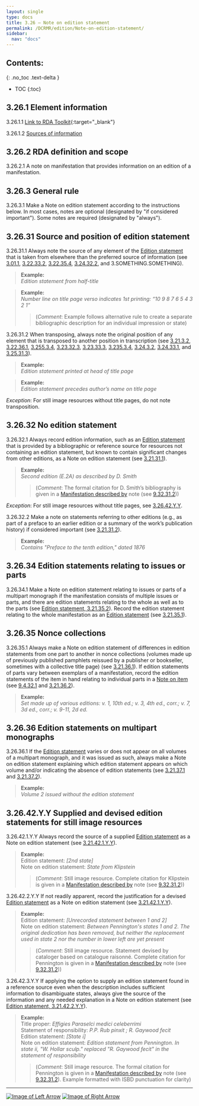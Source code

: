 ```yaml
---
layout: single
type: docs
title: 3.26 — Note on edition statement
permalink: /DCRMR/edition/Note-on-edition-statement/
sidebar:
  nav: "docs"
---
```


## Contents:
{: .no_toc .text-delta }

- TOC
{:toc}

## 3.26.1 Element information

<a name="3.26.1.1">3.26.1.1</a> [Link to RDA Toolkit](https://access.rdatoolkit.org/Content/Index?externalId=en-US_ala-40901a24-c542-32e8-a8a1-da53f0082fdf){:target="_blank"}

<a name="3.26.1.2">3.26.1.2</a> [Sources of information](/DCRMR/additional-notes/#9011-sources-of-information)

## 3.26.2 RDA definition and scope

<a name="3.26.2.1">3.26.2.1</a> A note on manifestation that provides information on an edition of a manifestation.

## 3.26.3 General rule

<a name="3.26.3.1">3.26.3.1</a> Make a Note on edition statement according to the instructions below. In most cases, notes are optional (designated by "if considered important"). Some notes are required (designated by "always").

## 3.26.31 Source and position of edition statement

<a name="3.26.31.1">3.26.31.1</a> Always note the source of any element of the [Edition statement](/DCRMR/edition/Edition-statement/) that is taken from elsewhere than the preferred source of information (see [3.01.1](/DCRMR/edition/#3011-sources-of-information), [3.22.33.2](/DCRMR/edition/Designation-of-edition/#3.22.33.2), [3.22.35.4](/DCRMR/edition/Designation-of-edition/#3.22.35.4), [3.24.32.2](/DCRMR/edition/Designation-of-named-revision-of-edition/#3.24.32.2), and 3.SOMETHING.SOMETHING).

>**Example:**  
><CITE>Edition statement from half-title</CITE>

>**Example:**  
><CITE>Number line on title page verso indicates 1st printing: “10 9 8 7 6 5 4 3 2 1”</CITE>  
>>(*Comment*: Example follows alternative rule to create a separate bibliographic description for an individual impression or state)

<a name="3.26.31.2">3.26.31.2</a> When transposing, always note the original position of any element that is transposed to another position in transcription (see [3.21.3.2](/DCRMR/edition/Edition-statement/#3.21.3.2), [3.22.36.1](/DCRMR/edition/Designation-of-edition/#3.22.36.1), [3.255.3.4](/DCRMR/edition/Parallel-statement-of-responsibility-relating-to-named-revision-of-edition/#3.255.3.4), [3.23.32.3](/DCRMR/edition/Statement-of-responsibility-relating-to-edition/#3.23.32.3), [3.23.33.3](/DCRMR/edition/Statement-of-responsibility-relating-to-edition/#3.23.33.3), [3.235.3.4](/DCRMR/edition/Parallel-statement-of-responsibility-relating-to-edition/#3.235.3.4), [3.24.3.2](/DCRMR/edition/Designation-of-named-revision-of-edition/#3.24.3.2), [3.24.33.1](/DCRMR/edition/Designation-of-named-revision-of-edition/#3.24.33.1), and [3.25.31.3](/DCRMR/edition/Statement-of-responsibility-relating-to-named-revision-of-edition/#3.25.31.3)).

>**Example:**  
> <CITE>Edition statement printed at head of title page</CITE>

>**Example:**  
> <CITE>Edition statement precedes author’s name on title page</CITE>

*Exception*: For still image resources without title pages, do not note transposition.

## 3.26.32 No edition statement

<a name="3.26.32.1">3.26.32.1</a> Always record edition information, such as an [Edition statement](/DCRMR/edition/Edition-statement/) that is provided by a bibliographic or reference source for resources not containing an edition statement, but known to contain significant changes from other editions, as a Note on edition statement (see [3.21.31.1](/DCRMR/edition/Edition-statement/#3.21.31.1)).

>**Example:**  
><CITE>Second edition (E.2A) as described by D. Smith</CITE>  
>>(*Comment*: The formal citation for D. Smith’s bibliography is given in a [Manifestation described by](/DCRMR/additional-notes/Manifestation-described-by/) note (see [9.32.31.2](/DCRMR/additional-notes/Manifestation-described-by/#9.32.31.2)))

*Exception*: For still image resources without title pages, see [3.26.42.Y.Y](/DCRMR/edition/Note-on-edition-statement/#32642yy-supplied-and-devised-edition-statements-for-still-image-resources).

<a name="3.26.32.2">3.26.32.2</a> Make a note on statements referring to other editions (e.g., as part of a preface to an earlier edition or a summary of the work’s publication history) if considered important (see [3.21.31.2](/DCRMR/edition/Edition-statement/#3.21.31.2)).

>**Example:**  
><CITE>Contains "Preface to the tenth edition," dated 1876</CITE>

## 3.26.34 Edition statements relating to issues or parts

<a name="3.26.34.1">3.26.34.1</a> Make a Note on edition statement relating to issues or parts of a multipart monograph if the manifestation consists of multiple issues or parts, and there are edition statements relating to the whole as well as to the parts (see [Edition statement, 3.21.35.2](/DCRMR/edition/Edition-statement/#3.21.35.2)).  Record the edition statement relating to the whole manifestation as an [Edition statement](/DCRMR/edition/Edition-statement/) (see [3.21.35.1](/DCRMR/edition/Edition-statement/#3.21.35.1)).

## 3.26.35 Nonce collections

<a name="3.26.35.1">3.26.35.1</a> Always make a Note on edition statement of differences in edition statements from one part to another in nonce collections (volumes made up of previously published pamphlets reissued by a publisher or bookseller, sometimes with a collective title page) (see [3.21.36.1](/DCRMR/edition/Edition-statement/#3.21.36.1)).  If edition statements of parts vary between exemplars of a manifestation, record the edition statements of the item in hand relating to individual parts in a [Note on item](/DCRMR/additional-notes/Note-on-item/) (see [9.4.32.1](/DCRMR/additional-notes/Note-on-item/#9.4.32.1) and [3.21.36.2](/DCRMR/edition/Edition-statement/#3.21.36.2)).

>**Example:**  
> <CITE>Set made up of various editions: v. 1, 10th ed.; v. 3, 4th ed., corr.; v. 7, 3d ed., corr.; v. 9-11, 2d ed.</CITE>

## 3.26.36 Edition statements on multipart monographs

<a name="3.26.36.1">3.26.36.1</a> If the [Edition statement](/DCRMR/edition/Edition-statement/) varies or does not appear on all volumes of a multipart monograph, and it was issued as such, always make a Note on edition statement explaining which edition statement appears on which volume and/or indicating the absence of edition statements (see [3.21.37.1](/DCRMR/edition/Edition-statement/#3.21.37.1) and [3.21.37.2](/DCRMR/edition/Edition-statement/#3.21.37.2)).

>**Example:**  
><CITE>Volume 2 issued without the edition statement</CITE>

## 3.26.42.Y.Y Supplied and devised edition statements for still image resources

<a name="3.26.42.1.Y.Y">3.26.42.1.Y.Y</a> Always record the source of a supplied [Edition statement](/DCRMR/edition/Edition-statement/) as a Note on edition statement (see [3.21.42.1.Y.Y](/DCRMR/edition/Edition-statement/#3.21.42.1.Y.Y)).

>**Example:**  
>Edition statement: <CITE>[2nd state]</CITE>  
>Note on edition statement: <CITE>State from Klipstein</CITE>  
>>(*Comment*: Still image resource. Complete citation for Klipstein is given in a [Manifestation described by](/DCRMR/additional-notes/Manifestation-described-by/) note (see [9.32.31.2](/DCRMR/additional-notes/Manifestation-described-by/#9.32.31.2)))

<a name="3.26.42.2.Y.Y">3.26.42.2.Y.Y</a> If not readily apparent, record the justification for a devised [Edition statement](/DCRMR/edition/Edition-statement/) as a Note on edition statement (see [3.21.42.1.Y.Y](/DCRMR/edition/Edition-statement/#3.21.42.1.Y.Y)).

>**Example:**  
>Edition statement: <CITE>[Unrecorded statement between 1 and 2]</CITE>  
>Note on edition statement: <CITE>Between Pennington's states 1 and 2. The original dedication has been removed, but neither the replacement used in state 2 nor the number in lower left are yet present</CITE>  
>>(*Comment*: Still image resource. Statement devised by cataloger based on catalogue raisonné. Complete citation for Pennington is given in a [Manifestation described by](/DCRMR/additional-notes/Manifestation-described-by/) note (see [9.32.31.2](/DCRMR/additional-notes/Manifestation-described-by/#9.32.31.2)))

<a name="3.26.42.3.Y.Y">3.26.42.3.Y.Y</a> If applying the option to supply an edition statement found in a reference source even when the description includes sufficient information to disambiguate states, always give the source of the information and any needed explanation in a Note on edition statement (see [Edition statement, 3.21.42.2.Y.Y](/DCRMR/edition/Edition-statement/#3.21.42.2.Y.Y)).

>**Example:**  
>Title proper: <CITE>Effigies Paraselci medici celeberrimi</CITE>  
>Statement of responsibility: <CITE>P.P. Rub pinxit ; R. Gaywood fecit</CITE>  
>Edition statement: <CITE>[State i]</CITE>  
>Note on edition statement: <CITE>Edition statement from Pennington. In state ii, "W. Hollar sculp." replaced "R. Gaywood fecit" in the statement of responsibility</CITE>  
>>(*Comment*: Still image resource. The formal citation for Pennington is given in a [Manifestation described by](/DCRMR/additional-notes/Manifestation-described-by/) note (see [9.32.31.2](/DCRMR/additional-notes/Manifestation-described-by/#9.32.31.2)). Example formatted with ISBD punctuation for clarity)

---

[![Image of Left Arrow](https://rbms-bsc.github.io/DCRMR/assets/pictures/navigation/Arrow_Left.png "3.255 — Parallel statement of responsibility relating to named revision of edition")](/DCRMR/edition/Parallel-statement-of-responsibility-relating-to-named-revision-of-edition/) [![Image of Right Arrow](https://rbms-bsc.github.io/DCRMR/assets/pictures/navigation/Arrow_Right.png "4 — Mathematical details")](/DCRMR/mathematical-details/)
